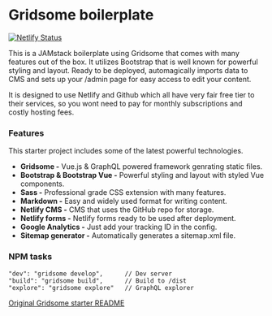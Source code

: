 # Gridsome boilerplate

[![Netlify Status](https://api.netlify.com/api/v1/badges/924fc724-1e13-44e8-8161-1d0ce716de9c/deploy-status)](https://app.netlify.com/sites/gridsome-boilerplate/deploys)

This is a JAMstack boilerplate using Gridsome that comes with many features out of the box. It utilizes Bootstrap that is well known for powerful styling and layout. Ready to be deployed, automagically imports data to CMS and sets up your /admin page for easy access to edit your content.

It is designed to use Netlify and Github which all have very fair free tier to their services, so you wont need to pay for monthly subscriptions and costly hosting fees.

### Features

This starter project includes some of the latest powerful technologies.

*   **Gridsome -** Vue.js & GraphQL powered framework genrating static files.
*   **Bootstrap & Bootstrap Vue -** Powerful styling and layout with styled Vue components.
*   **Sass -** Professional grade CSS extension with many features.
*   **Markdown -** Easy and widely used format for writing content.
*   **Netlify CMS -** CMS that uses the GitHub repo for storage.
*   **Netlify forms -** Netlify forms ready to be used after deployment.
*   **Google Analytics -** Just add your tracking ID in the config.
*   **Sitemap generator -** Automatically generates a sitemap.xml file.

### NPM tasks

```
"dev": "gridsome develop",      // Dev server
"build": "gridsome build",      // Build to /dist
"explore": "gridsome explore"   // GraphQL explorer
```

[Original Gridsome starter README](README.old.md)
